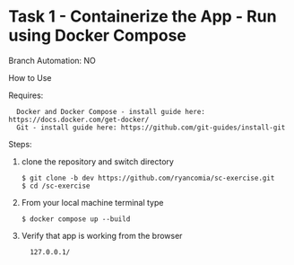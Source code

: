 # Task 1 - Containerize the App - Run using Docker Compose

Branch Automation: NO

How to Use

Requires:
      
      Docker and Docker Compose - install guide here: https://docs.docker.com/get-docker/
      Git - install guide here: https://github.com/git-guides/install-git

Steps:
1. clone the repository and switch directory
         
       $ git clone -b dev https://github.com/ryancomia/sc-exercise.git
       $ cd /sc-exercise

2. From your local machine terminal type

       $ docker compose up --build

3. Verify that app is working from the browser

         127.0.0.1/
